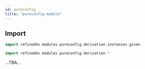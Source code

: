 ```yaml
---
id: pureconfig
title: "pureconfig module"
---
```


## Import
```scala mdoc
import refined4s.modules.pureconfig.derivation.instances.given
```
```scala mdoc
import refined4s.modules.pureconfig.derivation.*
```


...TBA...
